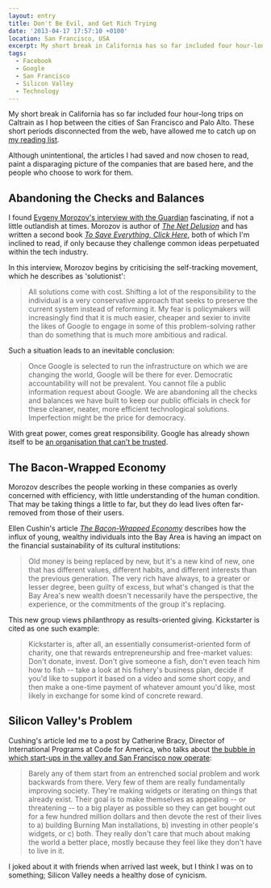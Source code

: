 ```yaml
---
layout: entry
title: Don't Be Evil, and Get Rich Trying
date: '2013-04-17 17:57:10 +0100'
location: San Francisco, USA
excerpt: My short break in California has so far included four hour-long trips on Caltrain as I hop between the cities of San Francisco and Palo Alto. These short periods disconnected from the web, have allowed me to catch up on my reading list.
tags:
  - Facebook
  - Google
  - San Francisco
  - Silicon Valley
  - Technology
---
```

My short break in California has so far included four hour-long trips on Caltrain as I hop between the cities of San Francisco and Palo Alto. These short periods disconnected from the web, have allowed me to catch up on [my reading list][1].

Although unintentional, the articles I had saved and now chosen to read, paint a disparaging picture of the companies that are based here, and the people who choose to work for them.

## Abandoning the Checks and Balances
I found [Evgeny Morozov's interview with the Guardian][2] fascinating, if not a little outlandish at times. Morozov is author of <cite>[The Net Delusion][3]</cite> and has written a second book <cite>[To Save Everything, Click Here][4]</cite>, both of which I'm inclined to read, if only because they challenge common ideas perpetuated within the tech industry.

In this interview, Morozov begins by criticising the self-tracking movement, which he describes as 'solutionist':

> All solutions come with cost. Shifting a lot of the responsibility to the individual is a very conservative approach that seeks to preserve the current system instead of reforming it. My fear is policymakers will increasingly find that it is much easier, cheaper and sexier to invite the likes of Google to engage in some of this problem-solving rather than do something that is much more ambitious and radical.

Such a situation leads to an inevitable conclusion:

> Once Google is selected to run the infrastructure on which we are changing the world, Google will be there for ever. Democratic accountability will not be prevalent. You cannot file a public information request about Google. We are abandoning all the checks and balances we have built to keep our public officials in check for these cleaner, neater, more efficient technological solutions. Imperfection might be the price for democracy.

With great power, comes great responsibility. Google has already shown itself to be [an organisation that can't be trusted][5].

## The Bacon-Wrapped Economy
Morozov describes the people working in these companies as overly concerned with efficiency, with little understanding of the human condition. That may be taking things a little to far, but they do lead lives often far-removed from those of their users.

Ellen Cushin's article <cite>[The Bacon-Wrapped Economy][6]</cite> describes how the influx of young, wealthy individuals into the Bay Area is having an impact on the financial sustainability of its cultural institutions:

> Old money is being replaced by new, but it's a new kind of new, one that has different values, different habits, and different interests than the previous generation. The very rich have always, to a greater or lesser degree, been guilty of excess, but what's changed is that the Bay Area's new wealth doesn't necessarily have the perspective, the experience, or the commitments of the group it's replacing.

This new group views philanthropy as results-oriented giving. Kickstarter is cited as one such example:

> Kickstarter is, after all, an essentially consumerist-oriented form of charity, one that rewards entrepreneurship and free-market values: Don't donate, invest. Don't give someone a fish, don't even teach him how to fish -- take a look at his fishery's business plan, decide if you'd like to support it based on a video and some short copy, and then make a one-time payment of whatever amount you'd like, most likely in exchange for some kind of concrete reward.

## Silicon Valley's Problem
Cushing's article led me to a post by Catherine Bracy, Director of International Programs at Code for America, who talks about [the bubble in which start-ups in the valley and San Francisco now operate][7]:

> Barely any of them start from an entrenched social problem and work backwards from there. Very few of them are really fundamentally improving society. They're making widgets or iterating on things that already exist. Their goal is to make themselves as appealing -- or threatening -- to a big player as possible so they can get bought out for a few hundred million dollars and then devote the rest of their lives to a) building Burning Man installations, b) investing in other people's widgets, or c) both. They really don't care that much about making the world a better place, mostly because they feel like they don't have to live in it.

I joked about it with friends when arrived last week, but I think I was on to something; Silicon Valley needs a healthy dose of cynicism.

[1]: http://readability.com/paulrobertlloyd/favorites
[2]: http://www.guardian.co.uk/technology/2013/mar/09/evgeny-morozov-technology-solutionism-interview
[3]: http://netdelusion.com
[4]: http://clickherethebook.com
[5]: http://www.wired.com/threatlevel/2012/05/google-wifi-fcc-investigation/
[6]: http://www.eastbayexpress.com/oakland/the-bacon-wrapped-economy/Content?oid=3494301
[7]: http://cbracy.tumblr.com/post/39314979304/silicon-valleys-problem
